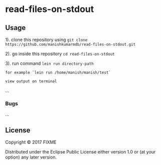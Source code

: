 # read-files-on-stdout

## Usage
1). clone this repository using
    `git clone https://github.com/manishkumarmdb/read-files-on-stdout.git`

2). go inside this repository `cd read-files-on-stdout`

3). run command `lein run directory-path`

    for example `lein run /home/manish/manish/test`

    view output on terminal

...

### Bugs

...

## License

Copyright © 2017 FIXME

Distributed under the Eclipse Public License either version 1.0 or (at
your option) any later version.
